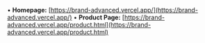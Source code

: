• **Homepage:** [https://brand-advanced.vercel.app/](https://brand-advanced.vercel.app/)
• **Product Page:** [https://brand-advanced.vercel.app/product.html](https://brand-advanced.vercel.app/product.html)
